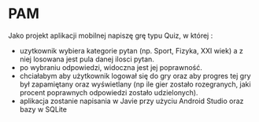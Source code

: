 # PAM

Jako projekt aplikacji mobilnej napiszę grę typu Quiz,  w której :
- uzytkownik wybiera kategorie pytan (np. Sport, Fizyka, XXI wiek) a z niej losowana jest pula danej ilosci pytan. 
- po wybraniu odpowiedzi, widoczna jest jej poprawność. 
- chciałabym aby użytkownik logował się do gry oraz aby progres tej gry był zapamiętany oraz wyświetlany (np ile gier zostało rozegranych, jaki procent poprawnych odpowiedzi zostało udzielonych).
- aplikacja zostanie napisania w Javie przy użyciu Android Studio oraz bazy w SQLite
